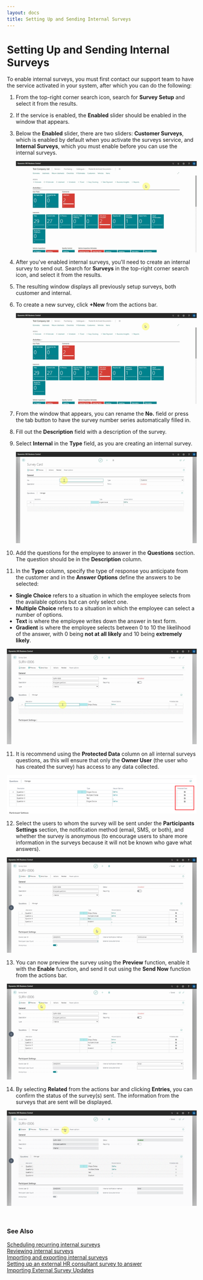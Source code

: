 ```yaml
---
layout: docs
title: Setting Up and Sending Internal Surveys
---
```


# Setting Up and Sending Internal Surveys

To enable internal surveys, you must first contact our support team to have the service activated in your system, after which you can do the following:
1. From the top-right corner search icon, search for **Survey Setup** and select it from the results.
2. If the service is enabled, the **Enabled** slider should be enabled in the window that appears.
3. Below the **Enabled** slider, there are two sliders: **Customer Surveys**, which is enabled by default when you activate the surveys service, and **Internal Surveys**, which you must enable before you can use the internal surveys.

   ![](media/garagehive-internal-surveys1.gif)

3. After you've enabled internal surveys, you'll need to create an internal survey to send out. Search for **Surveys** in the top-right corner search icon, and select it from the results.
4. The resulting window displays all previously setup surveys, both customer and internal.
5. To create a new survey, click **+New** from the actions bar.

   ![](media/garagehive-internal-surveys2.gif)

6. From the window that appears, you can rename the **No.** field or press the tab button to have the survey number series automatically filled in.
7. Fill out the **Description** field with a description of the survey.
8. Select **Internal** in the **Type** field, as you are creating an internal survey.

   ![](media/garagehive-internal-surveys3.gif)

9. Add the questions for the employee to answer in the **Questions** section. The question should be in the **Description** column.
10. In the **Type** column, specify the type of response you anticipate from the customer and in the **Answer Options** define the answers to be selected:
   - **Single Choice** refers to a situation in which the employee selects from the available options but can only select one.
   - **Multiple Choice** refers to a situation in which the employee can select a number of options.
   - **Text** is where the employee writes down the answer in text form.
   - **Gradient** is where the employee selects between 0 to 10 the likelihood of the answer, with 0 being **not at all likely** and 10 being **extremely likely**.

   ![](media/garagehive-internal-surveys4.gif)

11. It is recommend using the **Protected Data** column on all internal surveys questions, as this will ensure that only the **Owner User** (the user who has created the survey) has access to any data collected.

   ![](media/garagehive-internal-surveys5.png)

12. Select the users to whom the survey will be sent under the **Participants Settings** section, the notification method (email, SMS, or both), and whether the survey is anonymous (to encourage users to share more information in the surveys because it will not be known who gave what answers).

   ![](media/garagehive-internal-surveys6.gif)

13. You can now preview the survey using the **Preview** function, enable it with the **Enable** function, and send it out using the **Send Now** function from the actions bar.

   ![](media/garagehive-internal-surveys7.gif)

14. By selecting **Related** from the actions bar and clicking **Entries**, you can confirm the status of the survey(s) sent. The information from the surveys that are sent will be displayed.

   ![](media/garagehive-internal-surveys8.gif)

<br>

### **See Also**

[Scheduling recurring internal surveys](garagehive-scheduling-recurring-internal-surveys.html) \
[Reviewing internal surveys](reviewing-internal-surveys.html) \
[Importing and exporting internal surveys](garagehive-importing-and-exporting-internal-surveys.html) \
[Setting up an external HR consultant survey to answer](setting-up-an-external-hr-consultant-survey-to-answer.html) \
[Importing External Survey Updates](garagehive-importing-external-survey-updates.html)